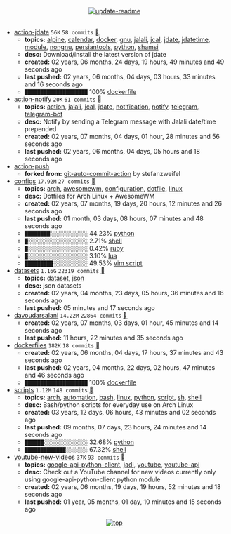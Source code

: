 <div align="center">
<a href="https://github.com/davoudarsalani/davoudarsalani/actions/workflows/update-readme.yml">
<img alt="update-readme" src="https://github.com/davoudarsalani/davoudarsalani/actions/workflows/update-readme.yml/badge.svg">
</a>
</div>
<div align="center">
</div>
<br>

* [action-jdate](https://github.com/davoudarsalani/action-jdate) `56K` `58 commits` [](https://api.github.com/repos/davoudarsalani/action-jdate/zipball)
	+ __topics:__ [alpine](https://github.com/topics/alpine), [calendar](https://github.com/topics/calendar), [docker](https://github.com/topics/docker), [gnu](https://github.com/topics/gnu), [jalali](https://github.com/topics/jalali), [jcal](https://github.com/topics/jcal), [jdate](https://github.com/topics/jdate), [jdatetime](https://github.com/topics/jdatetime), [module](https://github.com/topics/module), [nongnu](https://github.com/topics/nongnu), [persiantools](https://github.com/topics/persiantools), [python](https://github.com/topics/python), [shamsi](https://github.com/topics/shamsi)
	+ __desc:__ Download/install the latest version of jdate
	+ __created:__ 02 years, 06 months, 24 days, 19 hours, 49 minutes and 49 seconds ago
	+ __last pushed:__ 02 years, 06 months, 04 days, 03 hours, 33 minutes and 16 seconds ago
	+ `████████████████████`  100% [dockerfile](https://github.com/topics/dockerfile)
* [action-notify](https://github.com/davoudarsalani/action-notify) `20K` `61 commits` [](https://api.github.com/repos/davoudarsalani/action-notify/zipball)
	+ __topics:__ [action](https://github.com/topics/action), [jalali](https://github.com/topics/jalali), [jcal](https://github.com/topics/jcal), [jdate](https://github.com/topics/jdate), [notification](https://github.com/topics/notification), [notify](https://github.com/topics/notify), [telegram](https://github.com/topics/telegram), [telegram-bot](https://github.com/topics/telegram-bot)
	+ __desc:__ Notify by sending a Telegram message with Jalali date/time prepended
	+ __created:__ 02 years, 07 months, 04 days, 01 hour, 28 minutes and 56 seconds ago
	+ __last pushed:__ 02 years, 06 months, 04 days, 05 hours and 18 seconds ago
* [action-push](https://github.com/davoudarsalani/action-push)
	+ __forked from:__ [git-auto-commit-action](https://github.com/stefanzweifel/git-auto-commit-action) by stefanzweifel
* [configs](https://github.com/davoudarsalani/configs) `17.92M` `27 commits` [](https://api.github.com/repos/davoudarsalani/configs/zipball)
	+ __topics:__ [arch](https://github.com/topics/arch), [awesomewm](https://github.com/topics/awesomewm), [configuration](https://github.com/topics/configuration), [dotfile](https://github.com/topics/dotfile), [linux](https://github.com/topics/linux)
	+ __desc:__ Dotfiles for Arch Linux + AwesomeWM
	+ __created:__ 02 years, 07 months, 19 days, 20 hours, 12 minutes and 26 seconds ago
	+ __last pushed:__ 01 month, 03 days, 08 hours, 07 minutes and 48 seconds ago
	+ `████████░░░░░░░░░░░░`  44.23% [python](https://github.com/topics/python)
	+ `█░░░░░░░░░░░░░░░░░░░`  2.71% [shell](https://github.com/topics/shell)
	+ `█░░░░░░░░░░░░░░░░░░░`  0.42% [ruby](https://github.com/topics/ruby)
	+ `█░░░░░░░░░░░░░░░░░░░`  3.10% [lua](https://github.com/topics/lua)
	+ `█████████░░░░░░░░░░░`  49.53% [vim script](https://github.com/topics/vim%20script)
* [datasets](https://github.com/davoudarsalani/datasets) `1.16G` `22319 commits` [](https://api.github.com/repos/davoudarsalani/datasets/zipball)
	+ __topics:__ [dataset](https://github.com/topics/dataset), [json](https://github.com/topics/json)
	+ __desc:__ json datasets
	+ __created:__ 02 years, 04 months, 23 days, 05 hours, 36 minutes and 16 seconds ago
	+ __last pushed:__ 05 minutes and 17 seconds ago
* [davoudarsalani](https://github.com/davoudarsalani/davoudarsalani) `14.22M` `22864 commits` [](https://api.github.com/repos/davoudarsalani/davoudarsalani/zipball)
	+ __created:__ 02 years, 07 months, 03 days, 01 hour, 45 minutes and 14 seconds ago
	+ __last pushed:__ 11 hours, 22 minutes and 35 seconds ago
* [dockerfiles](https://github.com/davoudarsalani/dockerfiles) `182K` `18 commits` [](https://api.github.com/repos/davoudarsalani/dockerfiles/zipball)
	+ __created:__ 02 years, 06 months, 04 days, 17 hours, 37 minutes and 43 seconds ago
	+ __last pushed:__ 02 years, 04 months, 22 days, 02 hours, 47 minutes and 46 seconds ago
	+ `████████████████████`  100% [dockerfile](https://github.com/topics/dockerfile)
* [scripts](https://github.com/davoudarsalani/scripts) `1.12M` `148 commits` [](https://api.github.com/repos/davoudarsalani/scripts/zipball)
	+ __topics:__ [arch](https://github.com/topics/arch), [automation](https://github.com/topics/automation), [bash](https://github.com/topics/bash), [linux](https://github.com/topics/linux), [python](https://github.com/topics/python), [script](https://github.com/topics/script), [sh](https://github.com/topics/sh), [shell](https://github.com/topics/shell)
	+ __desc:__ Bash/python scripts for everyday use on Arch Linux
	+ __created:__ 03 years, 12 days, 06 hours, 43 minutes and 02 seconds ago
	+ __last pushed:__ 09 months, 07 days, 23 hours, 24 minutes and 14 seconds ago
	+ `██████░░░░░░░░░░░░░░`  32.68% [python](https://github.com/topics/python)
	+ `█████████████░░░░░░░`  67.32% [shell](https://github.com/topics/shell)
* [youtube-new-videos](https://github.com/davoudarsalani/youtube-new-videos) `37K` `93 commits` [](https://api.github.com/repos/davoudarsalani/youtube-new-videos/zipball)
	+ __topics:__ [google-api-python-client](https://github.com/topics/google-api-python-client), [jadi](https://github.com/topics/jadi), [youtube](https://github.com/topics/youtube), [youtube-api](https://github.com/topics/youtube-api)
	+ __desc:__ Check out a YouTube channel for new videos currently only using google-api-python-client python module
	+ __created:__ 02 years, 06 months, 19 days, 19 hours, 52 minutes and 18 seconds ago
	+ __last pushed:__ 01 year, 05 months, 01 day, 10 minutes and 15 seconds ago
<div align="center">
<a href='https://github.com/davoudarsalani/davoudarsalani#readme'>
<img alt='top' src='https://img.shields.io/badge/TOP-grey'>
</a>
</div>
